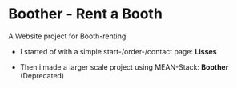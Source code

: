 # Boother - Rent a Booth
A Website project for Booth-renting

* I started of with a simple start-/order-/contact page: **Lisses**

* Then i made a larger scale project using MEAN-Stack: **Boother** (Deprecated)
